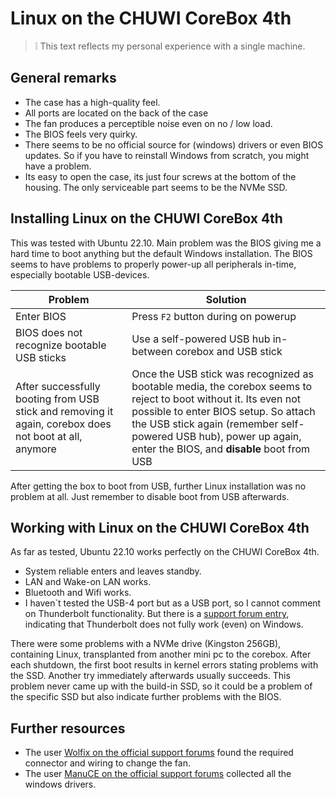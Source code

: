 # Linux on the CHUWI CoreBox 4th

> :grey_exclamation: This text reflects my personal experience with a single machine.  

## General remarks

- The case has a high-quality feel.
- All ports are located on the back of the case
- The fan produces a perceptible noise even on no / low load.
- The BIOS feels very quirky.
- There seems to be no official source for (windows) drivers or even BIOS updates. So if you have to reinstall Windows from scratch, you might have a problem.
- Its easy to open the case, its just four screws at the bottom of the housing. The only serviceable part seems to be the NVMe SSD.

## Installing Linux on the CHUWI CoreBox 4th

This was tested with Ubuntu 22.10. Main problem was the BIOS giving me a hard time to boot anything but the default Windows installation. The BIOS seems to have problems to properly power-up all peripherals in-time, especially bootable USB-devices.

| Problem                                      | Solution                                                     |
| -------------------------------------------- | ------------------------------------------------------------ |
| Enter BIOS                                   | Press `F2` button during on powerup                          |
| BIOS does not recognize bootable USB sticks  | Use a self-powered USB hub in-between corebox and USB stick  |
| After successfully booting from USB stick and removing it again, corebox does not boot at all, anymore | Once the USB stick was recognized as bootable media, the corebox seems to reject to boot without it. Its even not possible to enter BIOS setup. So attach the USB stick again (remember self-powered USB hub), power up again, enter the BIOS, and **disable** boot from USB   |

After getting the box to boot from USB, further Linux installation was no problem at all. Just remember to disable boot from USB afterwards.

## Working with Linux on the CHUWI CoreBox 4th

As far as tested, Ubuntu 22.10 works perfectly on the CHUWI CoreBox 4th.

- System reliable enters and leaves standby.
- LAN and Wake-on LAN works.
- Bluetooth and Wifi works.
- I haven`t tested the USB-4 port but as a USB port, so I cannot comment on Thunderbolt functionality. But there is a [support forum entry](https://forum.chuwi.com/t/egpu-thunderbolt-problem-on-corebox-4th-does-not-work/37378), indicating that Thunderbolt does not fully work (even) on Windows.

There were some problems with a NVMe drive (Kingston 256GB), containing Linux, transplanted from another mini pc to the corebox. After each shutdown, the first boot results in kernel errors stating problems with the SSD. Another try immediately afterwards usually succeeds. This problem never came up with the build-in SSD, so it could be a problem of the specific SSD but also indicate further problems with the BIOS.

## Further resources

- The user [Wolfix on the official support forums](https://forum.chuwi.com/t/4-pin-fan-adapter-chuwi-corebox-4th/36928) found the required connector and wiring to change the fan.
- The user [ManuCE on the official support forums](https://forum.chuwi.com/t/corebox-4th-driver-win-11/36673) collected all the windows drivers.
